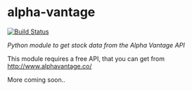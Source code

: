 # alpha-vantage

[![Build Status](https://travis-ci.org/RomelTorres/alpha-vantage.png?branch=develop)](https://travis-ci.org/RomelTorres/alpha-vantage)

*Python module to get stock data from the Alpha Vantage API*

This module requires a free API, that you can get from
http://www.alphavantage.co/

More coming soon..
